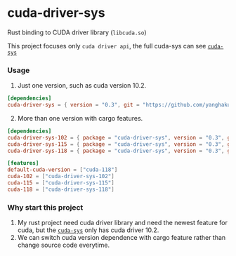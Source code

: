 # cuda-driver-sys

Rust binding to CUDA driver library (```libcuda.so```)

This project focuses only ```cuda driver api```, the full cuda-sys can see [```cuda-sys```]

### Usage

1. Just one version, such as cuda version 10.2.

```toml
[dependencies]
cuda-driver-sys = { version = "0.3", git = "https://github.com/yanghaku/cuda-driver-sys", branch = "cuda-102" }
```

2. More than one version with cargo features.

```toml
[dependencies]
cuda-driver-sys-102 = { package = "cuda-driver-sys", version = "0.3", git = "https://github.com/yanghaku/cuda-driver-sys", branch = "cuda-102", optional = true }
cuda-driver-sys-115 = { package = "cuda-driver-sys", version = "0.3", git = "https://github.com/yanghaku/cuda-driver-sys", branch = "cuda-115", optional = true }
cuda-driver-sys-118 = { package = "cuda-driver-sys", version = "0.3", git = "https://github.com/yanghaku/cuda-driver-sys", branch = "cuda-118", optional = true }

[features]
default-cuda-version = ["cuda-118"]
cuda-102 = ["cuda-driver-sys-102"]
cuda-115 = ["cuda-driver-sys-115"]
cuda-118 = ["cuda-driver-sys-118"]
```

### Why start this project

1. My rust project need cuda driver library and need the newest feature for cuda, but the [```cuda-sys```] only has cuda
   driver 10.2.
2. We can switch cuda version dependence with cargo feature rather than change source code everytime.

[```cuda-sys```]: https://github.com/rust-cuda/cuda-sys

